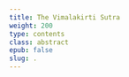 ```yaml
---
title: The Vimalakirti Sutra
weight: 200
type: contents
class: abstract
epub: false
slug: .
---
```

